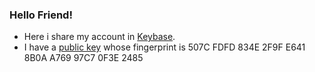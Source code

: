 ### Hello Friend!

  * Here i share my account in [Keybase](https://keybase.io/d4rk6h05t).
  * I have a [public key](https://gist.github.com/d4rk6h05t/b069368838e2f39782301c7fbd7bd3dc) whose fingerprint is 507C FDFD 834E 2F9F E641  8B0A A769 97C7 0F3E 2485

